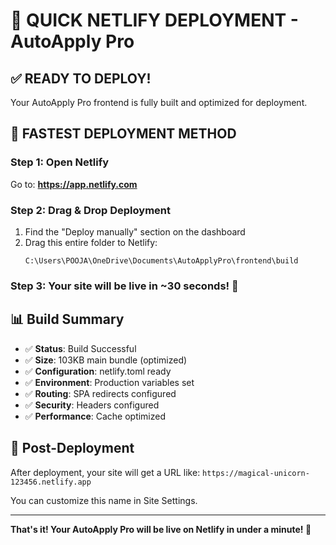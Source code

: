# 🚀 QUICK NETLIFY DEPLOYMENT - AutoApply Pro

## ✅ READY TO DEPLOY!

Your AutoApply Pro frontend is fully built and optimized for deployment.

## 🎯 FASTEST DEPLOYMENT METHOD

### Step 1: Open Netlify
Go to: **https://app.netlify.com**

### Step 2: Drag & Drop Deployment
1. Find the "Deploy manually" section on the dashboard
2. Drag this entire folder to Netlify:
   ```
   C:\Users\POOJA\OneDrive\Documents\AutoApplyPro\frontend\build
   ```

### Step 3: Your site will be live in ~30 seconds! 🎉

## 📊 Build Summary
- ✅ **Status**: Build Successful
- ✅ **Size**: 103KB main bundle (optimized)
- ✅ **Configuration**: netlify.toml ready
- ✅ **Environment**: Production variables set
- ✅ **Routing**: SPA redirects configured
- ✅ **Security**: Headers configured
- ✅ **Performance**: Cache optimized

## 🔗 Post-Deployment
After deployment, your site will get a URL like:
`https://magical-unicorn-123456.netlify.app`

You can customize this name in Site Settings.

---
**That's it! Your AutoApply Pro will be live on Netlify in under a minute! 🚀**
